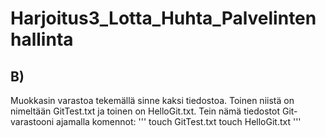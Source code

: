 # Harjoitus3_Lotta_Huhta_Palvelintenhallinta
## B)
Muokkasin varastoa tekemällä sinne kaksi tiedostoa. Toinen niistä on nimeltään GitTest.txt ja toinen on HelloGit.txt. Tein nämä tiedostot Git-varastooni ajamalla komennot:
'''
touch GitTest.txt
touch HelloGit.txt
'''
